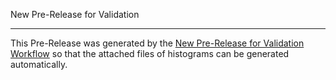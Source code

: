 New Pre-Release for Validation

---
This Pre-Release was generated by the 
[New Pre-Release for Validation Workflow](https://github.com/LDMX-Software/ldmx-sw/actions/workflows/new_pre_release.yml)
so that the attached files of histograms can be generated automatically.
